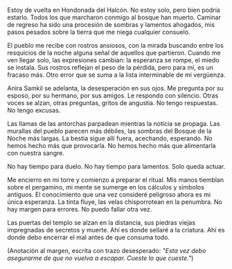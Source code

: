 Estoy de vuelta en Hondonada del Halcón. No estoy solo, pero bien podría estarlo. Todos los que marcharon conmigo al bosque han muerto. Caminar de regreso ha sido una procesión de sombras y lamentos ahogados, mis pasos pesados sobre la tierra que me niega cualquier consuelo.

El pueblo me recibe con rostros ansiosos, con la mirada buscando entre los resquicios de la noche alguna señal de aquellos que partieron. Cuando me ven llegar solo, las expresiones cambian: la esperanza se rompe, el miedo se instala. Sus rostros reflejan el peso de la pérdida, pero para mí, es un fracaso más. Otro error que se suma a la lista interminable de mi vergüenza.

Anira Samkil se adelanta, la desesperación en sus ojos. Me pregunta por su esposo, por su hermano, por sus amigos. Le respondo con silencio. Otras voces se alzan, otras preguntas, gritos de angustia. No tengo respuestas. No tengo excusas.

Las llamas de las antorchas parpadean mientras la noticia se propaga. Las murallas del pueblo parecen más débiles, las sombras del Bosque de la Noche más largas. La bestia sigue allí fuera, acechando, esperando. No hemos hecho más que provocarla. No hemos hecho más que alimentarla con nuestra sangre.

No hay tiempo para duelo. No hay tiempo para lamentos. Solo queda actuar.

Me encierro en mi torre y comienzo a preparar el ritual. Mis manos tiemblan sobre el pergamino, mi mente se sumerge en los cálculos y símbolos antiguos. El conocimiento que una vez consideré peligroso ahora es mi única esperanza. La tinta fluye, las velas chisporrotean en la penumbra. No hay margen para errores. No puedo fallar otra vez.

Las puertas del templo se alzan en la distancia, sus piedras viejas impregnadas de secretos y muerte. Ahí es donde sellaré a la criatura. Ahí es donde debo encerrar el mal antes de que consuma todo.

(Anotación al margen, escrita con trazo desesperado: _"Esta vez debo asegurarme de que no vuelva a escapar. Cueste lo que cueste."_)